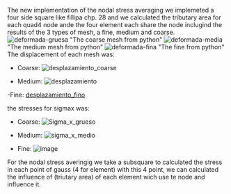 The new implementation of the nodal stress averaging we implemeted a four side square like fillipa chp. 28 and we calculated the tributary area for each quad4 node ande the four element each share the node
inclugind the results of the 3 types of mesh, a fine, medium and coarse. 
![deformada-gruesa](https://user-images.githubusercontent.com/53713268/118558973-4f81fa00-b735-11eb-97d9-a20d0f4b0bf3.png)
"The coarse mesh from python"
![deformada-media](https://user-images.githubusercontent.com/53713268/118559099-79d3b780-b735-11eb-8581-913ac16b9265.png)
"The medium mesh from python"
![deformada-fina](https://user-images.githubusercontent.com/53713268/118559218-9b34a380-b735-11eb-971b-c372ea78ce3c.png)
"The fine from python"
The displacement of each mesh was:

- Coarse:
![desplazamiento_coarse](https://user-images.githubusercontent.com/53713268/118560476-8bb65a00-b737-11eb-979b-aa247c4f9eba.JPG)

- Medium:
![desplazamiento](https://user-images.githubusercontent.com/53713268/118559717-56f5d300-b736-11eb-849c-87ae766fb1ee.JPG)

-Fine:
[desplazamiento_fino](https://user-images.githubusercontent.com/53713268/118560661-d89a3080-b737-11eb-8c87-4a8c48dfcd8d.JPG)

the stresses for sigmax was:
- Coarse:
![Sigma_x_grueso](https://user-images.githubusercontent.com/53713268/118569085-28ccbf00-b747-11eb-9c1f-9ab417577826.jpeg)


- Medium:
![sigma_x_medio](https://user-images.githubusercontent.com/53713268/118569138-4bf76e80-b747-11eb-9afe-84a5c9286e38.jpeg)


- Fine:
![image](https://user-images.githubusercontent.com/53713268/118561323-d2f11a80-b738-11eb-8aed-439d54289325.png)


For the nodal stress averingig we take a subsquare to calculated the stress in each point of gauss (4 for element) with this 4 point, we can calculated the influence of (triutary area) of each element wich use te node and influence it.
 
